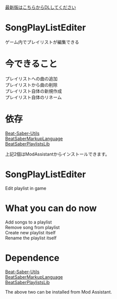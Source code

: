 [最新版はこちらからDLしてください](https://github.com/denpadokei/SongPlayListEditer/releases/latest)  
  
# SongPlayListEditer
ゲーム内でプレイリストが編集できる

# 今できること  
プレイリストへの曲の追加  
プレイリストから曲の削除  
プレイリスト自体の新規作成  
プレイリスト自体のリネーム  
# 依存  
[Beat-Saber-Utils](https://github.com/Kylemc1413/Beat-Saber-Utils)  
[BeatSaberMarkupLanguage](https://github.com/monkeymanboy/BeatSaberMarkupLanguage)  
[BeatSaberPlaylistsLib](https://github.com/Zingabopp/BeatSaberPlaylistsLib)  

上記2個はModAssistantからインストールできます。  
  
# SongPlayListEditer  
Edit playlist in game  
# What you can do now  
Add songs to a playlist  
Remove song from playlist  
Create new playlist itself  
Rename the playlist itself  
# Dependence
[Beat-Saber-Utils](https://github.com/Kylemc1413/Beat-Saber-Utils)  
[BeatSaberMarkupLanguage](https://github.com/monkeymanboy/BeatSaberMarkupLanguage)  
[BeatSaberPlaylistsLib](https://github.com/Zingabopp/BeatSaberPlaylistsLib)  
  
The above two can be installed from Mod Assistant.
